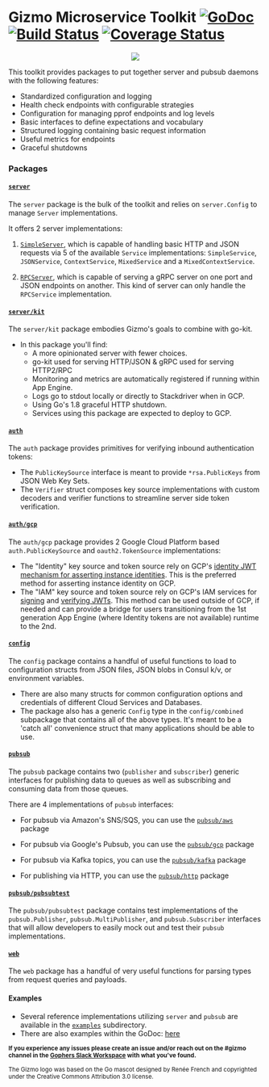 # Gizmo Microservice Toolkit [![GoDoc](https://godoc.org/github.com/gizmo/gizmo?status.svg)](https://godoc.org/github.com/NYTimes/gizmo) [![Build Status](https://travis-ci.org/NYTimes/gizmo.svg?branch=master)](https://travis-ci.org/NYTimes/gizmo) [![Coverage Status](https://coveralls.io/repos/NYTimes/gizmo/badge.svg?branch=master&service=github)](https://coveralls.io/github/NYTimes/gizmo?branch=master)

<p align="center">
  <img src="http://graphics8.nytimes.com/images/blogs/open/2015/gizmo.png"/>
</p>

This toolkit provides packages to put together server and pubsub daemons with the following features:

* Standardized configuration and logging
* Health check endpoints with configurable strategies
* Configuration for managing pprof endpoints and log levels
* Basic interfaces to define expectations and vocabulary
* Structured logging containing basic request information
* Useful metrics for endpoints
* Graceful shutdowns

### Packages

#### [`server`](https://godoc.org/github.com/NYTimes/gizmo/server)

The `server` package is the bulk of the toolkit and relies on `server.Config` to manage `Server` implementations.

It offers 2 server implementations:

1. [`SimpleServer`](https://godoc.org/github.com/NYTimes/gizmo/server#SimpleServer), which is capable of handling basic HTTP and JSON requests via 5 of the available `Service` implementations: `SimpleService`, `JSONService`, `ContextService`, `MixedService` and a `MixedContextService`.

2. [`RPCServer`](https://godoc.org/github.com/NYTimes/gizmo/server#RPCServer), which is capable of serving a gRPC server on one port and JSON endpoints on another. This kind of server can only handle the `RPCService` implementation.


#### [`server/kit`](https://godoc.org/github.com/NYTimes/gizmo/server/kit)

The `server/kit` package embodies Gizmo's goals to combine with go-kit.

* In this package you'll find:
    * A more opinionated server with fewer choices.
    * go-kit used for serving HTTP/JSON & gRPC used for serving HTTP2/RPC
    * Monitoring and metrics are automatically registered if running within App Engine.
    * Logs go to stdout locally or directly to Stackdriver when in GCP.
    * Using Go's 1.8 graceful HTTP shutdown.
    * Services using this package are expected to deploy to GCP.

#### [`auth`](https://godoc.org/github.com/NYTimes/gizmo/auth)

The `auth` package provides primitives for verifying inbound authentication tokens:

* The `PublicKeySource` interface is meant to provide `*rsa.PublicKeys` from JSON Web Key Sets.
* The `Verifier` struct composes key source implementations with custom decoders and verifier functions to streamline server side token verification.

#### [`auth/gcp`](https://godoc.org/github.com/NYTimes/gizmo/auth/gcp)

The `auth/gcp` package provides 2 Google Cloud Platform based `auth.PublicKeySource` and `oauth2.TokenSource` implementations:

* The "Identity" key source and token source rely on GCP's [identity JWT mechanism for asserting instance identities](https://cloud.google.com/compute/docs/instances/verifying-instance-identity). This is the preferred method for asserting instance identity on GCP.
* The "IAM" key source and token source rely on GCP's IAM services for [signing](https://cloud.google.com/iam/reference/rest/v1/projects.serviceAccounts/signJwt) and [verifying JWTs](https://cloud.google.com/iam/reference/rest/v1/projects.serviceAccounts.keys/get). This method can be used outside of GCP, if needed and can provide a bridge for users transitioning from the 1st generation App Engine (where Identity tokens are not available) runtime to the 2nd.


#### [`config`](https://godoc.org/github.com/NYTimes/gizmo/config)

The `config` package contains a handful of useful functions to load to configuration structs from JSON files, JSON blobs in Consul k/v, or environment variables.

* There are also many structs for common configuration options and credentials of different Cloud Services and Databases.
* The package also has a generic `Config` type in the `config/combined` subpackage that contains all of the above types. It's meant to be a 'catch all' convenience struct that many applications should be able to use.

#### [`pubsub`](https://godoc.org/github.com/NYTimes/gizmo/pubsub)
 
The `pubsub` package contains two (`publisher` and `subscriber`) generic interfaces for publishing data to queues as well as subscribing and consuming data from those queues.

There are 4 implementations of `pubsub` interfaces:

* For pubsub via Amazon's SNS/SQS, you can use the [`pubsub/aws`](https://godoc.org/github.com/NYTimes/gizmo/pubsub/aws) package

* For pubsub via Google's Pubsub, you can use the [`pubsub/gcp`](https://godoc.org/github.com/NYTimes/gizmo/pubsub/gcp) package

* For pubsub via Kafka topics, you can use the [`pubsub/kafka`](https://godoc.org/github.com/NYTimes/gizmo/pubsub/kafka) package

* For publishing via HTTP, you can use the [`pubsub/http`](https://godoc.org/github.com/NYTimes/gizmo/pubsub/http) package



#### [`pubsub/pubsubtest`](https://godoc.org/github.com/NYTimes/gizmo/pubsub/pubsubtest)

The `pubsub/pubsubtest` package contains test implementations of the `pubsub.Publisher`, `pubsub.MultiPublisher`, and `pubsub.Subscriber` interfaces that will allow developers to easily mock out and test their `pubsub` implementations.

#### [`web`](https://godoc.org/github.com/NYTimes/gizmo/web)

The `web` package has a handful of very useful functions for parsing types from request queries and payloads.

#### Examples

* Several reference implementations utilizing `server` and `pubsub` are available in the [`examples`](https://github.com/NYTimes/gizmo/tree/master/examples) subdirectory.
* There are also examples within the GoDoc: [here](https://godoc.org/github.com/NYTimes/gizmo/examples)

<sub><strong>If you experience any issues please create an issue and/or reach out on the #gizmo channel in the [Gophers Slack Workspace](https://invite.slack.golangbridge.org) with what you've found.</strong></sub>

<sub>The Gizmo logo was based on the Go mascot designed by Renée French and copyrighted under the Creative Commons Attribution 3.0 license.</sub>
